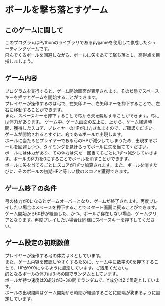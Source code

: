 # ボールを撃ち落とすゲーム #

## このゲームに関して  ##
このプログラムはPythonのライブラリであるpygameを使用して作成したシューティングゲームです。  
飛んでくるボールを回避しながら、ボールに矢をあてて撃ち落とし、高得点を目指しましょう。

## ゲーム内容 ##
プログラムを実行すると、ゲーム開始画面が表示されます。その状態でスペースキーを押すとゲームを開始することができます。  
プレイヤーが操作するのは弓で、左矢印キー、右矢印キーを押下することで、左右に移動することができます。  
また、スペースキーを押下することで弓から矢を発射することができます。弓には体力があります。 
ゲーム中、ゲーム画面の左上に、上から、ゲーム経過時間、獲得したスコア、プレイヤーのHPが出力されますので、ご確認ください。  
ゲームが開始されるとすぐに、的であるボールが出現します。  
ボールに当たるとプレイヤーである弓のHPが減少してしまうため、出現するボールを回避しつつ、タイミングを見計らってボールに矢を当ててください。  
ボールには体力があり、その体力は矢を一回当てるごとに1ずつ減少していきます。ボールの体力を0にすることでボールを消すことができます。  
ボールに矢を当てるごとにスコアが1ずつ加算されます。また、ボールを消すたびに、そのボールの初期HPと等しい数のスコアを獲得できます。 

## ゲーム終了の条件 ##
弓の体力が0になるとゲームオーバーとなり、ゲームが終了されます。再度プレイしたい場合はスペースを押下することでスタート画面に戻ることができます。  
ゲーム開始から60秒が経過した、かつ、ボールが存在しない場合、ゲームクリアとなります。再度プレイしたい場合は同様にスペースキーを押下してください。  

## ゲーム設定の初期数値 ##
プレイヤーが操作する弓の体力は３としています。  
また、ゲーム内容を確認しやすくするために、ゲーム中に数字の0を押下することで、HPが999になるように設定しています。ご活用ください。  
的となるボールの体力は3~5の間でランダムとしています。  
ボールが持つ速度はX成分が3~8の間でランダムで、Y成分は2で固定としています。  
ボールの出現間隔はゲーム開始から時間が経過するごとに間隔が狭まるように設定しています。
 

